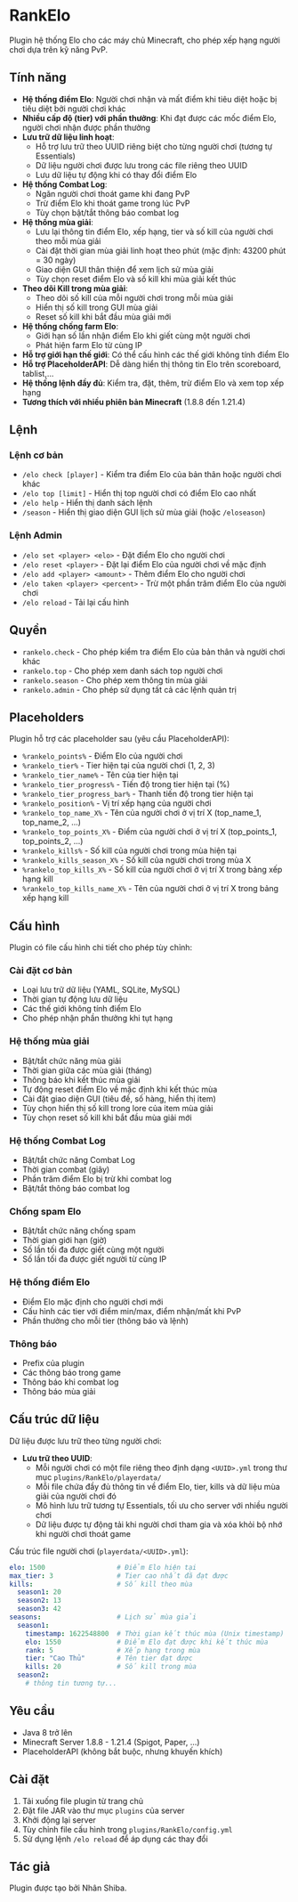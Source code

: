 # RankElo

Plugin hệ thống Elo cho các máy chủ Minecraft, cho phép xếp hạng người chơi dựa trên kỹ năng PvP.

## Tính năng

- **Hệ thống điểm Elo**: Người chơi nhận và mất điểm khi tiêu diệt hoặc bị tiêu diệt bởi người chơi khác
- **Nhiều cấp độ (tier) với phần thưởng**: Khi đạt được các mốc điểm Elo, người chơi nhận được phần thưởng
- **Lưu trữ dữ liệu linh hoạt**: 
  - Hỗ trợ lưu trữ theo UUID riêng biệt cho từng người chơi (tương tự Essentials)
  - Dữ liệu người chơi được lưu trong các file riêng theo UUID
  - Lưu dữ liệu tự động khi có thay đổi điểm Elo
- **Hệ thống Combat Log**: 
  - Ngăn người chơi thoát game khi đang PvP
  - Trừ điểm Elo khi thoát game trong lúc PvP
  - Tùy chọn bật/tắt thông báo combat log
- **Hệ thống mùa giải**:
  - Lưu lại thông tin điểm Elo, xếp hạng, tier và số kill của người chơi theo mỗi mùa giải
  - Cài đặt thời gian mùa giải linh hoạt theo phút (mặc định: 43200 phút = 30 ngày)
  - Giao diện GUI thân thiện để xem lịch sử mùa giải
  - Tùy chọn reset điểm Elo và số kill khi mùa giải kết thúc
- **Theo dõi Kill trong mùa giải**:
  - Theo dõi số kill của mỗi người chơi trong mỗi mùa giải
  - Hiển thị số kill trong GUI mùa giải
  - Reset số kill khi bắt đầu mùa giải mới
- **Hệ thống chống farm Elo**: 
  - Giới hạn số lần nhận điểm Elo khi giết cùng một người chơi
  - Phát hiện farm Elo từ cùng IP
- **Hỗ trợ giới hạn thế giới**: Có thể cấu hình các thế giới không tính điểm Elo
- **Hỗ trợ PlaceholderAPI**: Dễ dàng hiển thị thông tin Elo trên scoreboard, tablist,...
- **Hệ thống lệnh đầy đủ**: Kiểm tra, đặt, thêm, trừ điểm Elo và xem top xếp hạng
- **Tương thích với nhiều phiên bản Minecraft** (1.8.8 đến 1.21.4)

## Lệnh

### Lệnh cơ bản
- `/elo check [player]` - Kiểm tra điểm Elo của bản thân hoặc người chơi khác
- `/elo top [limit]` - Hiển thị top người chơi có điểm Elo cao nhất
- `/elo help` - Hiển thị danh sách lệnh
- `/season` - Hiển thị giao diện GUI lịch sử mùa giải (hoặc `/eloseason`)

### Lệnh Admin
- `/elo set <player> <elo>` - Đặt điểm Elo cho người chơi
- `/elo reset <player>` - Đặt lại điểm Elo của người chơi về mặc định
- `/elo add <player> <amount>` - Thêm điểm Elo cho người chơi
- `/elo taken <player> <percent>` - Trừ một phần trăm điểm Elo của người chơi
- `/elo reload` - Tải lại cấu hình

## Quyền

- `rankelo.check` - Cho phép kiểm tra điểm Elo của bản thân và người chơi khác
- `rankelo.top` - Cho phép xem danh sách top người chơi
- `rankelo.season` - Cho phép xem thông tin mùa giải
- `rankelo.admin` - Cho phép sử dụng tất cả các lệnh quản trị

## Placeholders

Plugin hỗ trợ các placeholder sau (yêu cầu PlaceholderAPI):

- `%rankelo_points%` - Điểm Elo của người chơi
- `%rankelo_tier%` - Tier hiện tại của người chơi (1, 2, 3)
- `%rankelo_tier_name%` - Tên của tier hiện tại
- `%rankelo_tier_progress%` - Tiến độ trong tier hiện tại (%)
- `%rankelo_tier_progress_bar%` - Thanh tiến độ trong tier hiện tại
- `%rankelo_position%` - Vị trí xếp hạng của người chơi
- `%rankelo_top_name_X%` - Tên của người chơi ở vị trí X (top_name_1, top_name_2, ...)
- `%rankelo_top_points_X%` - Điểm của người chơi ở vị trí X (top_points_1, top_points_2, ...)
- `%rankelo_kills%` - Số kill của người chơi trong mùa hiện tại
- `%rankelo_kills_season_X%` - Số kill của người chơi trong mùa X
- `%rankelo_top_kills_X%` - Số kill của người chơi ở vị trí X trong bảng xếp hạng kill
- `%rankelo_top_kills_name_X%` - Tên của người chơi ở vị trí X trong bảng xếp hạng kill

## Cấu hình

Plugin có file cấu hình chi tiết cho phép tùy chỉnh:

### Cài đặt cơ bản
- Loại lưu trữ dữ liệu (YAML, SQLite, MySQL)
- Thời gian tự động lưu dữ liệu
- Các thế giới không tính điểm Elo
- Cho phép nhận phần thưởng khi tụt hạng

### Hệ thống mùa giải
- Bật/tắt chức năng mùa giải
- Thời gian giữa các mùa giải (tháng)
- Thông báo khi kết thúc mùa giải
- Tự động reset điểm Elo về mặc định khi kết thúc mùa
- Cài đặt giao diện GUI (tiêu đề, số hàng, hiển thị item)
- Tùy chọn hiển thị số kill trong lore của item mùa giải
- Tùy chọn reset số kill khi bắt đầu mùa giải mới

### Hệ thống Combat Log
- Bật/tắt chức năng Combat Log
- Thời gian combat (giây)
- Phần trăm điểm Elo bị trừ khi combat log
- Bật/tắt thông báo combat log

### Chống spam Elo
- Bật/tắt chức năng chống spam
- Thời gian giới hạn (giờ)
- Số lần tối đa được giết cùng một người
- Số lần tối đa được giết người từ cùng IP

### Hệ thống điểm Elo
- Điểm Elo mặc định cho người chơi mới
- Cấu hình các tier với điểm min/max, điểm nhận/mất khi PvP
- Phần thưởng cho mỗi tier (thông báo và lệnh)

### Thông báo
- Prefix của plugin
- Các thông báo trong game
- Thông báo khi combat log
- Thông báo mùa giải

## Cấu trúc dữ liệu

Dữ liệu được lưu trữ theo từng người chơi:

- **Lưu trữ theo UUID**: 
  - Mỗi người chơi có một file riêng theo định dạng `<UUID>.yml` trong thư mục `plugins/RankElo/playerdata/`
  - Mỗi file chứa đầy đủ thông tin về điểm Elo, tier, kills và dữ liệu mùa giải của người chơi đó
  - Mô hình lưu trữ tương tự Essentials, tối ưu cho server với nhiều người chơi
  - Dữ liệu được tự động tải khi người chơi tham gia và xóa khỏi bộ nhớ khi người chơi thoát game

Cấu trúc file người chơi (`playerdata/<UUID>.yml`):
```yaml
elo: 1500                  # Điểm Elo hiện tại
max_tier: 3                # Tier cao nhất đã đạt được
kills:                     # Số kill theo mùa
  season1: 20
  season2: 13
  season3: 42
seasons:                   # Lịch sử mùa giải
  season1:
    timestamp: 1622548800  # Thời gian kết thúc mùa (Unix timestamp)
    elo: 1550              # Điểm Elo đạt được khi kết thúc mùa
    rank: 5                # Xếp hạng trong mùa
    tier: "Cao Thủ"        # Tên tier đạt được
    kills: 20              # Số kill trong mùa
  season2:
    # thông tin tương tự...
```

## Yêu cầu

- Java 8 trở lên
- Minecraft Server 1.8.8 - 1.21.4 (Spigot, Paper, ...)
- PlaceholderAPI (không bắt buộc, nhưng khuyến khích)

## Cài đặt

1. Tải xuống file plugin từ trang chủ
2. Đặt file JAR vào thư mục `plugins` của server
3. Khởi động lại server
4. Tùy chỉnh file cấu hình trong `plugins/RankElo/config.yml`
5. Sử dụng lệnh `/elo reload` để áp dụng các thay đổi

## Tác giả

Plugin được tạo bởi Nhân Shiba. 
